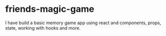 # friends-magic-game
I have build a basic memory game app using react and components, props, state, working with hooks and more.

